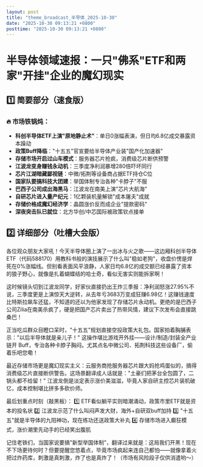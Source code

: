```yaml
---
layout: post
title: "theme_broadcast_半导体_2025-10-30"
date: "2025-10-30 09:13:21 +0800"
posttime: "2025-10-30 09:13:21 +0800"
---
```


# 半导体领域速报：一只"佛系"ETF和两家"开挂"企业的魔幻现实

## 1️⃣ 简要部分（速食版）

### 🔥 市场铁锅炖：
- **科创半导体ETF上演"原地静止术"**：单日0涨幅表演，但日均6.8亿成交暴露资本躁动
- **政策Buff降临**："十五五"官宣要给半导体产业装"国产化加速器"
- **存储市场开启过山车模式**：服务器芯片抢疯，消费级芯片断供预警
- **江波龙变身赚钱永动机**：三季度净利润暴增280倍吓坏同行
- **芯片江湖暗藏鄙视链**：中微/拓荆等设备商占据ETF持仓C位
- **国家队要搞科技大团建**：举国体制专治各种"卡脖子"不服
- **巴西子公司成出海黑马**：江波龙在南美上演"芯片大航海"
- **自研芯片进入量产纪元**：1亿颗装机量解锁"成本屠夫"成就
- **存储价格成魔幻经济学**：晶圆涨价反而成企业"提款密码"
- **深夜突击队已就位**：北方华创/中芯国际被政策钦点接单

## 2️⃣ 详细部分（吐槽大会版）

各位观众朋友大家吼！今天半导体圈上演了一出冰与火之歌——这边厢科创半导体ETF（代码588170）用教科书般的演技展示了什么叫"稳如老狗"，收盘价愣是焊死在0%涨幅线。但别看表面风平浪静，人家日均6.8亿的成交额已经暴露了资本的狼子野心，就像是扎着蝴蝶结的哈士奇，看似无害实则能拆家啊！

这时候镜头切到江波龙同学，好家伙直接扔出王炸三季报：净利润怒涨27.95%不说，三季度更是上演惊天大逆转，从去年亏3683万变成狂赚6.98亿！这赚钱速度比特斯拉飙车还猛，不知道的还以为他家发现了存储芯片永动机。更绝的是巴西子公司Zilia在南美杀疯了，硬是把国产芯片卖出了热带风情，建议下次发布会直接跳桑巴！

正当吃瓜群众目瞪口呆时，"十五五"规划直接空投政策大礼包。国家拍着胸脯表示："以后半导体就是亲儿子！" 这操作堪比游戏开外挂——设计/制造/封装全产业链开 Buff，专治各种卡脖子胸闷。尤其点名中微公司、拓荆科技这些设备厂，偷着乐吧您嘞！

最近存储市场更是魔幻现实主义：云服务商抢服务器芯片跟大妈抢鸡蛋似的，搞得消费级芯片直接断供警告。这场景翻译成人话就是："土豪们把茅台全包圆了，二锅头都不给留！" 江波龙倒是淡定表示涨价美滋滋，毕竟人家自研主控芯片装机破亿，成本控制堪比拼多多砍价师。

最后划重点时刻（敲黑板）：
1️⃣ ETF看似躺平实则暗潮涌动，政策市里ETF就是资本的投名状
2️⃣ 江波龙示范了什么叫闷声发大财，海外+自研双buff加持
3️⃣ "十五五"就是半导体的九阳神功，现在练功还送政策大补丸
4️⃣ 存储市场进入癫狂模式，涨价潮里先动手的已经笑出腹肌

记住老铁们，当国家说要搞"新型举国体制"，翻译过来就是：这局我们开黑！现在不下场更待何时？但要提醒您悠着点，毕竟市场疯起来连自己都怕——就像拿着火把过炸药库，刺激是真刺激，炸了也是真炸了！（市场有风险段子仅供消遣哟～）